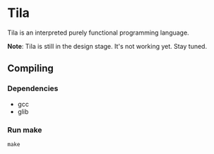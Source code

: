 # Tila

Tila is an interpreted purely functional programming language.

**Note**: Tila is still in the design stage. It's not working yet. Stay tuned.

## Compiling
### Dependencies
- gcc
- glib

### Run make
`make`
